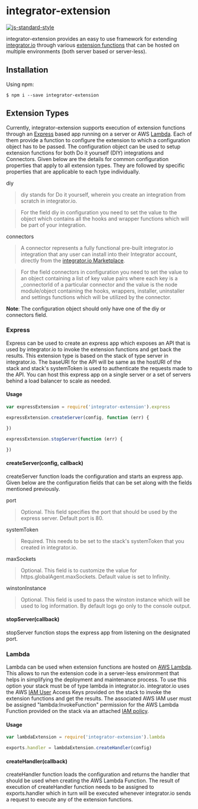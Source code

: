 # integrator-extension
[![js-standard-style](https://img.shields.io/badge/code%20style-standard-brightgreen.svg)](http://standardjs.com/)

integrator-extension provides an easy to use framework for extending [integrator.io](http://www.celigo.com/ipaas-integration-platform/) through various [extension functions](extension.md) that can be hosted on multiple environments (both server based or server-less).

## Installation

Using npm:
```
$ npm i --save integrator-extension
```
## Extension Types
Currently, integrator-extension supports execution of extension functions through an [Express](#express) based app running on a server or AWS [Lambda](#lambda). Each of them provide a function to configure the extension to which a configuration object has to be passed. The configuration object can be used to setup extension functions for both Do it yourself (DIY) integrations and Connectors. Given below are the details for common configuration properties that apply to all extension types. They are followed by specific properties that are applicable to each type individually.

diy

> diy stands for Do it yourself, wherein you create an integration from
> scratch in integrator.io.

> For the field diy in configuration you need to set the value to the object which contains all the hooks and wrapper functions which will
> be part of your integration.

connectors

> A connector represents a fully functional pre-built integrator.io integration that any
> user can install into their Integrator account, directly from the
> [integrator.io Marketplace](http://www.celigo.com/integration-marketplace/).

> For the field connectors in configuration you need to set the value to
> an object containing a list of key value pairs where each key is a
> \_connectorId of a particular connector and the value is the node
> module/object containing the hooks, wrappers, installer, uninstaller and
> settings functions which will be utilized by the connector.

**Note**: The configuration object should only have one of the diy or connectors field.

### Express

Express can be used to create an express app which exposes an API that is used by
integrator.io to invoke the extension functions and get back the results. This extension type is based on the stack of type server in integrator.io. The baseURI for the API will be same as the hostURI of the stack
and stack's systemToken is used to authenticate the requests made to the API. You can host this express app on a single server or a set of servers behind a load balancer to scale as needed.

#### Usage

```js
var expressExtension = require('integrator-extension').express

expressExtension.createServer(config, function (err) {

})

expressExtension.stopServer(function (err) {

})
```

#### createServer(config, callback)

createServer function loads the configuration and starts an express app. Given below are the configuration fields that can be set along with the fields mentioned previously.

port

> Optional. This field specifies the port that should be used by the express server. Default port is 80.

systemToken

> Required. This needs to be set to the stack's systemToken
> that you created in integrator.io.

maxSockets

> Optional. This field is to customize the value for https.globalAgent.maxSockets.
> Default value is set to Infinity.

winstonInstance

> Optional. This field is used to pass the winston instance which will be used to log information. By default logs go only to the console output.


#### stopServer(callback)

stopServer function stops the express app from listening on the designated port.


### Lambda

Lambda can be used when extension functions are hosted on [AWS Lambda](http://docs.aws.amazon.com/lambda/latest/dg/welcome.html). This allows to run the extension code in a server-less environment that helps in simplifying the deployment and maintenance process. To use this option your stack must be of type lambda in integrator.io. integrator.io uses the AWS [IAM User](http://docs.aws.amazon.com/IAM/latest/UserGuide/introduction.html) Access Keys
provided on the stack to invoke the extension functions and get the results. The associated AWS IAM user must be assigned "lambda:InvokeFunction" permission for the AWS Lambda Function provided on the stack via an attached [IAM policy](http://docs.aws.amazon.com/IAM/latest/UserGuide/access_policies_managed-vs-inline.html?icmpid=docs_iam_console).

#### Usage

```js
var lambdaExtension = require('integrator-extension').lambda

exports.handler = lambdaExtension.createHandler(config)
```

#### createHandler(callback)

createHandler function loads the configuration and returns the handler that should be used when creating the AWS Lambda Function. The result of execution of createHandler function needs
to be assigned to exports.handler which in turn will be executed whenever integrator.io sends a request to execute any of the extension functions.
